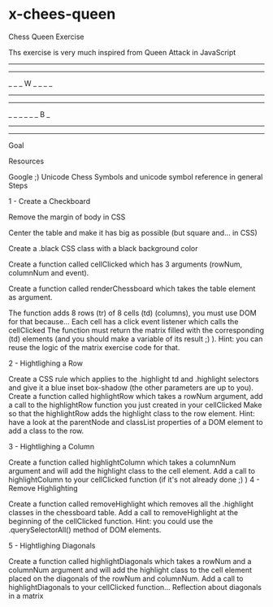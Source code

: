 # x-chees-queen

Chess Queen Exercise

Ths exercise is very much inspired from Queen Attack in JavaScript

_ _ _ _ _ _ _ _
_ _ _ _ _ _ _ _
_ _ _ W _ _ _ _
_ _ _ _ _ _ _ _
_ _ _ _ _ _ _ _
_ _ _ _ _ _ B _
_ _ _ _ _ _ _ _
_ _ _ _ _ _ _ _

Goal

Resources

Google ;)
Unicode Chess Symbols and unicode symbol reference in general
Steps

1 - Create a Checkboard

Remove the margin of body in CSS

Center the table and make it has big as possible (but square and... in CSS)

Create a .black CSS class with a black background color

Create a function called cellClicked which has 3 arguments (rowNum, columnNum and event).

Create a function called renderChessboard which takes the table element as argument.

The function adds 8 rows (tr) of 8 cells (td) (columns), you must use DOM for that because...
Each cell has a click event listener which calls the cellClicked
The function must return the matrix filled with the corresponding (td) elements (and you should make a variable of its result ;) ).
Hint: you can reuse the logic of the matrix exercise code for that.

2 - Hightlighing a Row

Create a CSS rule which applies to the .highlight td and .highlight selectors and give it a blue inset box-shadow (the other parameters are up to you).
Create a function called highlightRow which takes a rowNum argument, add a call to the highlightRow function you just created in your cellClicked
Make so that the highlightRow adds the highlight class to the row element.
Hint: have a look at the parentNode and classList properties of a DOM element to add a class to the row.

3 - Hightlighing a Column

Create a function called highlightColumn which takes a columnNum argument and will add the highlight class to the cell element.
Add a call to highlightColumn to your cellClicked function (if it's not already done ;) )
4 - Remove Highlighting

Create a function called removeHighlight which removes all the .highlight classes in the chessboard table.
Add a call to removeHighlight at the beginning of the cellClicked function.
Hint: you could use the .querySelectorAll() method of DOM elements.

5 - Hightlighing Diagonals

Create a function called highlightDiagonals which takes a rowNum and a columnNum argument and will add the highlight class to the cell element placed on the diagonals of the rowNum and columnNum.
Add a call to highlightDiagonals to your cellClicked function...
Reflection about diagonals in a matrix
